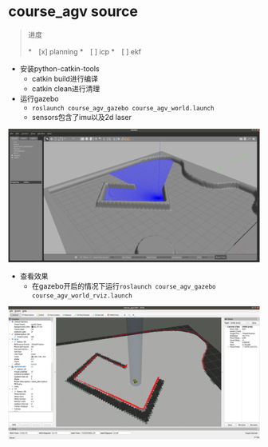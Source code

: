 # course_agv source

> 进度
>
> *　[x] planning
> *　[ ] icp
> *　[ ] ekf

* 安装python-catkin-tools
  * catkin build进行编译
  * catkin clean进行清理
* 运行gazebo
  * `roslaunch course_agv_gazebo course_agv_world.launch`
  * sensors包含了imu以及2d laser

![](document/images/1.png)

* 查看效果
  * 在gazebo开启的情况下运行`roslaunch course_agv_gazebo course_agv_world_rviz.launch`

![](document/images/2.png)
